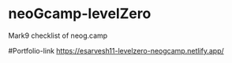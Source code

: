 # neoGcamp-levelZero
Mark9 checklist of neog.camp

#Portfolio-link
https://esarvesh11-levelzero-neogcamp.netlify.app/
